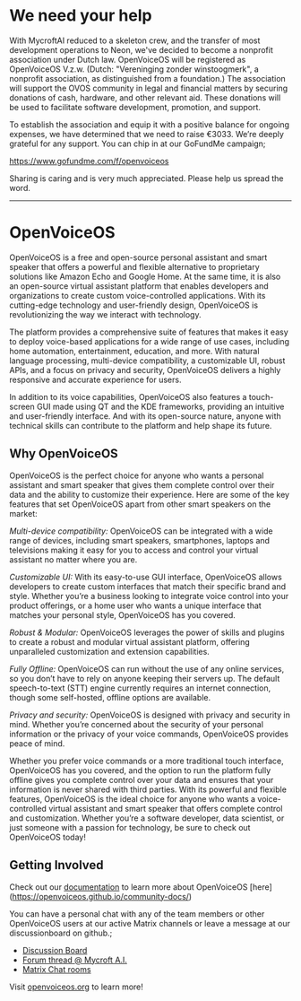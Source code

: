 # We need your help
With MycroftAI reduced to a skeleton crew, and the transfer of most development operations to Neon, we've decided to become a nonprofit association under Dutch law. OpenVoiceOS will be registered as OpenVoiceOS V.z.w. (Dutch: "Vereninging zonder winstoogmerk", a nonprofit association, as distinguished from a foundation.) The association will support the OVOS community in legal and financial matters by securing donations of cash, hardware, and other relevant aid. These donations will be used to facilitate software development, promotion, and support.

To establish the association and equip it with a positive balance for ongoing expenses, we have determined that we need to raise €3033. We’re deeply grateful for any support. You can chip in at our GoFundMe campaign;

https://www.gofundme.com/f/openvoiceos

Sharing is caring and is very much appreciated. Please help us spread the word.
<br><hr>
# OpenVoiceOS
OpenVoiceOS is a free and open-source personal assistant and smart speaker that offers a powerful and flexible alternative to proprietary solutions like Amazon Echo and Google Home. At the same time, it is also an open-source virtual assistant platform that enables developers and organizations to create custom voice-controlled applications. With its cutting-edge technology and user-friendly design, OpenVoiceOS is revolutionizing the way we interact with technology.

The platform provides a comprehensive suite of features that makes it easy to deploy voice-based applications for a wide range of use cases, including home automation, entertainment, education, and more. With natural language processing, multi-device compatibility, a customizable UI, robust APIs, and a focus on privacy and security, OpenVoiceOS delivers a highly responsive and accurate experience for users.

In addition to its voice capabilities, OpenVoiceOS also features a touch-screen GUI made using QT and the KDE frameworks, providing an intuitive and user-friendly interface. And with its open-source nature, anyone with technical skills can contribute to the platform and help shape its future.

## Why OpenVoiceOS
OpenVoiceOS is the perfect choice for anyone who wants a personal assistant and smart speaker that gives them complete control over their data and the ability to customize their experience. Here are some of the key features that set OpenVoiceOS apart from other smart speakers on the market:

*Multi-device compatibility:* OpenVoiceOS can be integrated with a wide range of devices, including smart speakers, smartphones, laptops and televisions making it easy for you to access and control your virtual assistant no matter where you are.

*Customizable UI:* With its easy-to-use GUI interface, OpenVoiceOS allows developers to create custom interfaces that match their specific brand and style. Whether you’re a business looking to integrate voice control into your product offerings, or a home user who wants a unique interface that matches your personal style, OpenVoiceOS has you covered.

*Robust & Modular:* OpenVoiceOS leverages the power of skills and plugins to create a robust and modular virtual assistant platform, offering unparalleled customization and extension capabilities.

*Fully Offline:* OpenVoiceOS can run without the use of any online services, so you don’t have to rely on anyone keeping their servers up. The default speech-to-text (STT) engine currently requires an internet connection, though some self-hosted, offline options are available. 

*Privacy and security:* OpenVoiceOS is designed with privacy and security in mind. Whether you’re concerned about the security of your personal information or the privacy of your voice commands, OpenVoiceOS provides peace of mind.

Whether you prefer voice commands or a more traditional touch interface, OpenVoiceOS has you covered, and the option to run the platform fully offline gives you complete control over your data and ensures that your information is never shared with third parties. With its powerful and flexible features, OpenVoiceOS is the ideal choice for anyone who wants a voice-controlled virtual assistant and smart speaker that offers complete control and customization. Whether you’re a software developer, data scientist, or just someone with a passion for technology, be sure to check out OpenVoiceOS today!

## Getting Involved
Check out our [documentation](https://openvoiceos.github.io/community-docs/) to learn more about OpenVoiceOS [here] (https://openvoiceos.github.io/community-docs/)

You can have a personal chat with any of the team members or other OpenVoiceOS users at our active Matrix channels or leave a message at our discussionboard on github.;
* [Discussion Board](https://github.com/OpenVoiceOS/OpenVoiceOS/discussions)
* [Forum thread @ Mycroft A.I.](https://community.mycroft.ai/t/openvoiceos-a-bare-minimal-production-type-of-os-based-on-buildroot/4708)
* [Matrix Chat rooms](https://matrix.to/#/!XFpdtmgyCoPDxOMPpH:matrix.org?via=matrix.org)

Visit [openvoiceos.org](https://openvoiceos.org) to learn more!

